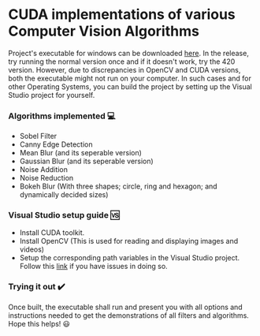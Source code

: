 # CUDA implementations of various Computer Vision Algorithms 

Project's executable for windows can be downloaded [here](https://github.com/Attendo-App/CV_CUDA/releases/tag/v1.0). In the release, try running the normal version once and if it doesn't work, try the 420 version. However, due to discrepancies in OpenCV and CUDA versions, both the executable might not run on your computer. In such cases and for other Operating Systems, you can build the project by setting up the Visual Studio project for yourself.

### Algorithms implemented :computer: 
  - Sobel Filter
  - Canny Edge Detection
  - Mean Blur (and its seperable version)
  - Gaussian Blur (and its seperable version)
  - Noise Addition
  - Noise Reduction
  - Bokeh Blur (With three shapes; circle, ring and hexagon; and dynamically decided sizes)

### Visual Studio setup guide :vs:
  - Install CUDA toolkit.
  - Install OpenCV (This is used for reading and displaying images and videos)
  - Setup the corresponding path variables in the Visual Studio project. Follow this [link](https://medium.com/@subwaymatch/adding-opencv-4-2-0-to-visual-studio-2019-project-in-windows-using-pre-built-binaries-93a851ed6141#:~:text=To%20use%20OpenCV%20with%20Visual,%2B%2B%20during%20Visual%20Studio%20install) if you have issues in doing so. 

### Trying it out :heavy_check_mark:
Once built, the executable shall run and present you with all options and instructions needed to get the demonstrations of all filters and algorithms. Hope this helps! :smiley:
